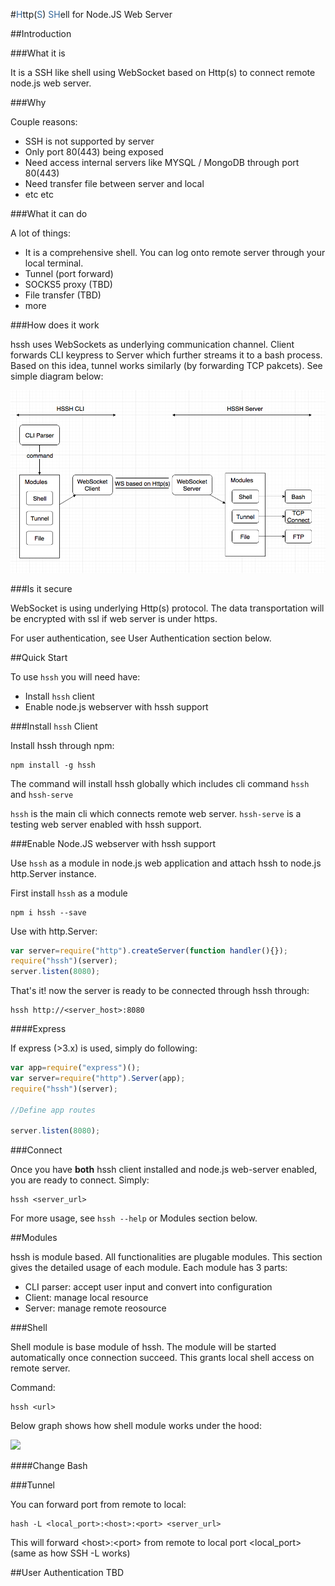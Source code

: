 <style>
.blue{
color:#336699
}
</style>
#<span class="blue">H</span>ttp(<span class="blue">S</span>) <span class="blue">SH</span>ell for Node.JS Web Server

##Introduction

###What it is

It is a SSH like shell using WebSocket based on Http(s) to connect remote node.js web server.

###Why

Couple reasons:

* SSH is not supported by server
* Only port 80(443) being exposed
* Need access internal servers like MYSQL / MongoDB through port 80(443)
* Need transfer file between server and local
* etc etc


###What it can do

A lot of things:

* It is a comprehensive shell. You can log onto remote server through your local terminal.
* Tunnel (port forward)
* SOCKS5 proxy (TBD)
* File transfer (TBD)
* more

###How does it work

hssh uses WebSockets as underlying communication channel. Client forwards CLI keypress to Server which further streams it to a bash process. Based on this idea, tunnel works similarly (by forwarding TCP pakcets). See simple diagram below:

![hssh-diagram](https://github.com/Keyang/hssh/raw/assets/howitworks.png)

###Is it secure

WebSocket is using underlying Http(s) protocol. The data transportation will be encrypted with ssl if web server is under https.

For user authentication, see User Authentication section below.

##Quick Start

To use `hssh` you will need have:

* Install `hssh` client
* Enable node.js webserver with hssh support

###Install `hssh` Client

Install hssh through npm:

```
npm install -g hssh
```

The command will install hssh globally which includes cli command `hssh` and `hssh-serve`

`hssh` is the main cli which connects remote web server. `hssh-serve` is a testing web server enabled with hssh support.

###Enable Node.JS webserver with hssh support

Use `hssh` as a module in node.js web application and attach hssh to node.js http.Server instance.

First install `hssh` as a module

```
npm i hssh --save
```

Use with http.Server:

```js
var server=require("http").createServer(function handler(){});
require("hssh")(server);
server.listen(8080);
```

That's it! now the server is ready to be connected through hssh through:

```
hssh http://<server_host>:8080
```

####Express

If express (>3.x) is used, simply do following:

```js
var app=require("express")();
var server=require("http").Server(app);
require("hssh")(server);

//Define app routes

server.listen(8080);

```

###Connect

Once you have **both** hssh client installed and node.js web-server enabled, you are ready to connect. Simply:

```
hssh <server_url>
```

For more usage, see `hssh --help` or Modules section below.

##Modules

hssh is module based. All functionalities are plugable modules. This section gives the detailed usage of each module. Each module has 3 parts:

* CLI parser: accept user input and convert into configuration
* Client: manage local resource
* Server: manage remote reosource

###Shell

Shell module is base module of hssh. The module will be started automatically once connection succeed. This grants local shell access on remote server.

Command:

```
hssh <url>
```

Below graph shows how shell module works under the hood:


![](https://www.websequencediagrams.com/cgi-bin/cdraw?lz=dGl0bGUgSFNTSCBzaGVsbApVc2VyLT5DbGllbnQ6IFN0YXJ0IENvbm5lY3Rpb24KABMGLT5TZXJ2ZXI6AA8MAA0GLT5UZXJtaW5hbDogQ3JlYXRlIG5ldyBQc2V1ZG8gABQIACQJAGAJb2NrZXQgUmVhZHkAXAkAfghCaW5kIHN0ZGluL3N0ZG91dC9zdGRlcnIAgR4PS2V5cHJlc3MAgRQRABAJAIEREgArCQCBLggAgVEKAGUGAIEaEAAPBw&s=earth)

####Change Bash 


###Tunnel

You can forward port from remote to local:

```
hash -L <local_port>:<host>:<port> <server_url>
```

This will forward \<host\>:\<port\> from remote to local port \<local_port\> (same as how SSH -L works)



##User Authentication
TBD

##

